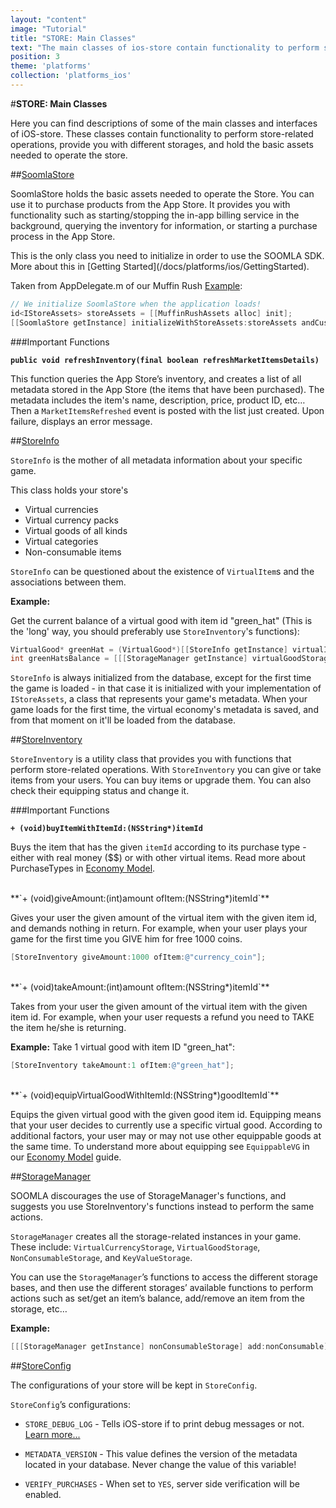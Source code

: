 ```yaml
---
layout: "content"
image: "Tutorial"
title: "STORE: Main Classes"
text: "The main classes of ios-store contain functionality to perform store-related operations, provide you with different storages, and hold the basic assets needed to operate the store."
position: 3
theme: 'platforms'
collection: 'platforms_ios'
---
```


#**STORE: Main Classes**

Here you can find descriptions of some of the main classes and interfaces of iOS-store. These classes contain functionality to perform store-related operations, provide you with different storages, and hold the basic assets needed to operate the store.

##[SoomlaStore](https://github.com/soomla/ios-store/blob/master/SoomlaiOSStore/SoomlaStore.h)

SoomlaStore holds the basic assets needed to operate the Store. You can use it to purchase products from the App Store. It provides you with functionality such as starting/stopping the in-app billing service in the background, querying the inventory for information, or starting a purchase process in the App Store.

<div class="info-box">This is the only class you need to initialize in order to use the SOOMLA SDK. More about this in [Getting Started](/docs/platforms/ios/GettingStarted).</div>

Taken from AppDelegate.m of our Muffin Rush [Example](https://github.com/soomla/ios-store/tree/master/SoomlaiOSStoreExample/SoomlaiOSStoreExample):

``` objectivec
// We initialize SoomlaStore when the application loads!
id<IStoreAssets> storeAssets = [[MuffinRushAssets alloc] init];
[[SoomlaStore getInstance] initializeWithStoreAssets:storeAssets andCustomSecret:@"ChangeMe!!!"];
```

###Important Functions

**`public void refreshInventory(final boolean refreshMarketItemsDetails)`**

This function queries the App Store’s inventory, and creates a list of all metadata stored in the App Store (the items that have been purchased). The metadata includes the item's name, description, price, product ID, etc… Then a `MarketItemsRefreshed` event is posted with the list just created. Upon failure, displays an error message.

##[StoreInfo](https://github.com/soomla/ios-store/blob/master/SoomlaiOSStore/data/StoreInfo.h)

`StoreInfo` is the mother of all metadata information about your specific game.

This class holds your store's

- Virtual currencies
- Virtual currency packs
- Virtual goods of all kinds
- Virtual categories
- Non-consumable items

`StoreInfo` can be questioned about the existence of `VirtualItem`s and the associations between them.

**Example:**

Get the current balance of a virtual good with item id "green_hat" (This is the 'long' way, you should preferably use `StoreInventory`'s functions):

``` objectivec
VirtualGood* greenHat = (VirtualGood*)[[StoreInfo getInstance] virtualItemWithId:@"green_hat"];
int greenHatsBalance = [[[StorageManager getInstance] virtualGoodStorage] balanceForItem:greenHat];
```

`StoreInfo` is always initialized from the database, except for the first time the game is loaded - in that case it is initialized with your implementation of `IStoreAssets`, a class that represents your game's metadata. When your game loads for the first time, the virtual economy's metadata is saved, and from that moment on it'll be loaded from the database.

##[StoreInventory](https://github.com/soomla/ios-store/blob/master/SoomlaiOSStore/StoreInventory.h)

`StoreInventory` is a utility class that provides you with functions that perform store-related operations. With `StoreInventory` you can give or take items from your users. You can buy items or upgrade them. You can also check their equipping status and change it.

###Important Functions

**`+ (void)buyItemWithItemId:(NSString*)itemId`**

Buys the item that has the given `itemId` according to its purchase type - either with real money ($$) or with other virtual items. Read more about PurchaseTypes in [Economy Model](/docs/platforms/ios/EconomyModel).

<br>
**`+ (void)giveAmount:(int)amount ofItem:(NSString*)itemId`**

Gives your user the given amount of the virtual item with the given item id, and demands nothing in return. For example, when your user plays your game for the first time you GIVE him for free 1000 coins.

``` objectivec
[StoreInventory giveAmount:1000 ofItem:@"currency_coin"];
```

<br>
**`+ (void)takeAmount:(int)amount ofItem:(NSString*)itemId`**

Takes from your user the given amount of the virtual item with the given item id. For example, when your user requests a refund you need to TAKE the item he/she is returning.

**Example:** Take 1 virtual good with item ID "green_hat":

``` objectivec
[StoreInventory takeAmount:1 ofItem:@"green_hat"];
```

<br>
**`+ (void)equipVirtualGoodWithItemId:(NSString*)goodItemId`**

Equips the given virtual good with the given good item id. Equipping means that your user decides to currently use a specific virtual good. According to additional factors, your user may or may not use other equippable goods at the same time. To understand more about equipping see `EquippableVG` in our [Economy Model](/docs/platforms/ios/EconomyModel#virtual-goods) guide.

##[StorageManager](https://github.com/soomla/ios-store/blob/master/SoomlaiOSStore/data/StorageManager.h)

<div class="warning-box">SOOMLA discourages the use of StorageManager's functions, and suggests you use StoreInventory's functions instead to perform the same actions.</div>

`StorageManager` creates all the storage-related instances in your game. These include: `VirtualCurrencyStorage`, `VirtualGoodStorage`, `NonConsumableStorage`, and `KeyValueStorage`.

You can use the `StorageManager`’s functions to access the different storage bases, and then use the different storages’ available functions to perform actions such as set/get an item’s balance, add/remove an item from the storage, etc…

**Example:**

``` objectivec
[[[StorageManager getInstance] nonConsumableStorage] add:nonConsumable];
```

##[StoreConfig](https://github.com/soomla/ios-store/blob/master/SoomlaiOSStore/StoreConfig.h)

The configurations of your store will be kept in `StoreConfig`.

`StoreConfig`’s configurations:

- `STORE_DEBUG_LOG` - Tells iOS-store if to print debug messages or not. [Learn more...](/docs/platforms/ios/Debugging)

- `METADATA_VERSION` - This value defines the version of the metadata located in your database. Never change the value of this variable!

- `VERIFY_PURCHASES` - When set to `YES`, server side verification will be enabled.
